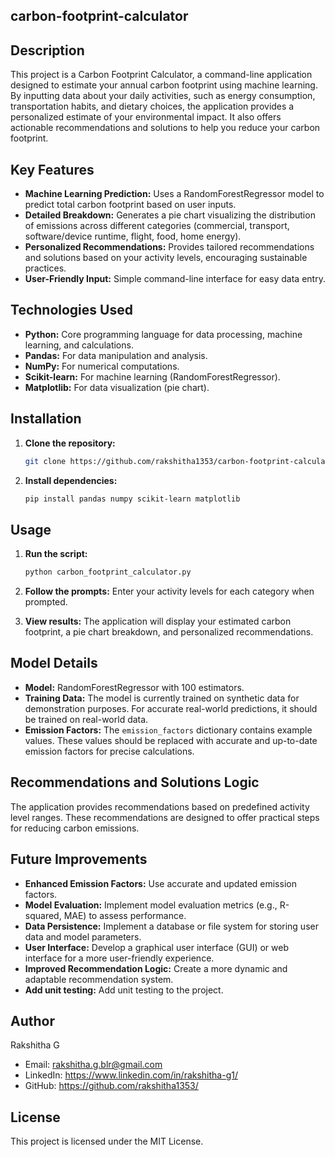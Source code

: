 ## carbon-footprint-calculator


## Description

This project is a Carbon Footprint Calculator, a command-line application designed to estimate your annual carbon footprint using machine learning. By inputting data about your daily activities, such as energy consumption, transportation habits, and dietary choices, the application provides a personalized estimate of your environmental impact. It also offers actionable recommendations and solutions to help you reduce your carbon footprint.

## Key Features

* **Machine Learning Prediction:** Uses a RandomForestRegressor model to predict total carbon footprint based on user inputs.
* **Detailed Breakdown:** Generates a pie chart visualizing the distribution of emissions across different categories (commercial, transport, software/device runtime, flight, food, home energy).
* **Personalized Recommendations:** Provides tailored recommendations and solutions based on your activity levels, encouraging sustainable practices.
* **User-Friendly Input:** Simple command-line interface for easy data entry.

## Technologies Used

* **Python:** Core programming language for data processing, machine learning, and calculations.
* **Pandas:** For data manipulation and analysis.
* **NumPy:** For numerical computations.
* **Scikit-learn:** For machine learning (RandomForestRegressor).
* **Matplotlib:** For data visualization (pie chart).

## Installation

1.  **Clone the repository:**

    ```bash
    git clone https://github.com/rakshitha1353/carbon-footprint-calculator
    
    ```

2.  **Install dependencies:**

    ```bash
    pip install pandas numpy scikit-learn matplotlib
    ```

## Usage

1.  **Run the script:**

    ```bash
    python carbon_footprint_calculator.py
    ```

2.  **Follow the prompts:** Enter your activity levels for each category when prompted.

3.  **View results:** The application will display your estimated carbon footprint, a pie chart breakdown, and personalized recommendations.

## Model Details

* **Model:** RandomForestRegressor with 100 estimators.
* **Training Data:** The model is currently trained on synthetic data for demonstration purposes. For accurate real-world predictions, it should be trained on real-world data.
* **Emission Factors:** The `emission_factors` dictionary contains example values. These values should be replaced with accurate and up-to-date emission factors for precise calculations.

## Recommendations and Solutions Logic

The application provides recommendations based on predefined activity level ranges. These recommendations are designed to offer practical steps for reducing carbon emissions.

## Future Improvements
* **Enhanced Emission Factors:** Use accurate and updated emission factors.
* **Model Evaluation:** Implement model evaluation metrics (e.g., R-squared, MAE) to assess performance.
* **Data Persistence:** Implement a database or file system for storing user data and model parameters.
* **User Interface:** Develop a graphical user interface (GUI) or web interface for a more user-friendly experience.
* **Improved Recommendation Logic:** Create a more dynamic and adaptable recommendation system.
* **Add unit testing:** Add unit testing to the project.

## Author

Rakshitha G

* Email: rakshitha.g.blr@gmail.com
* LinkedIn: https://www.linkedin.com/in/rakshitha-g1/
* GitHub: https://github.com/rakshitha1353/

## License

This project is licensed under the MIT License.

